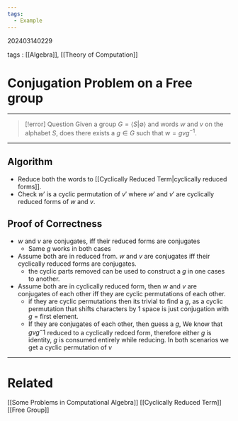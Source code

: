 ```yaml
---
tags:
  - Example
---
```


202403140229

tags : [[Algebra]], [[Theory of Computation]]

#  Conjugation Problem on a Free group
---
>[!error] Question
>Given a group $G = \langle S| \emptyset \rangle$ and words $w$ and $v$ on the alphabet $S$, does there exists a $g\in G$ such that $w = g v g^{-1}$. 

---

## Algorithm
- Reduce both the words to [[Cyclically Reduced Term|cyclically reduced forms]].
- Check $w'$ is a cyclic permutation of $v'$ where $w'$ and $v'$ are cyclically reduced forms of $w$ and $v$.

## Proof of Correctness
- $w$ and $v$ are conjugates, iff their reduced forms are conjugates
	- Same $g$ works in both cases
- Assume both are in reduced from. $w$ and $v$ are conjugates iff their cyclically reduced forms are conjugates.
	- the cyclic parts removed can be used to construct a $g$ in one cases to another.
- Assume both are in cyclically reduced form, then $w$ and $v$ are conjugates of each other iff they are cyclic permutations of each other.
	- if they are cyclic permutations then its trivial to find a $g$, as a cyclic permutation that shifts characters by 1 space is just conjugation with $g$ = first element.
	- If they are conjugates of each other, then guess a $g$, We know that $g v g^-1$ reduced to a cyclically redced form, therefore either $g$ is identity, $g$ is consumed entirely while reducing. In both scenarios we get a cyclic permutation of $v$

---
# Related
[[Some Problems in Computational Algebra]]
[[Cyclically Reduced Term]]
[[Free Group]]